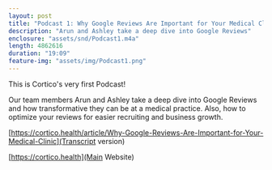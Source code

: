 ```yaml
---
layout: post
title: "Podcast 1: Why Google Reviews Are Important for Your Medical Clinic"
description: "Arun and Ashley take a deep dive into Google Reviews"
enclosure: "assets/snd/Podcast1.m4a"
length: 4862616
duration: "19:09"
feature-img: "assets/img/Podcast1.png"
---
```

This is Cortico's very first Podcast!

Our team members Arun and Ashley take a deep dive into Google Reviews and how transformative they can be at a medical practice. Also, how to optimize your reviews for easier recruiting and business growth.

[https://cortico.health/article/Why-Google-Reviews-Are-Important-for-Your-Medical-Clinic](Transcript version)

[https://cortico.health](Main Website)
